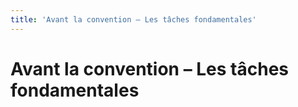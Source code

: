 ```yaml
---
title: 'Avant la convention – Les tâches fondamentales'
---
```


# Avant la convention – Les tâches fondamentales